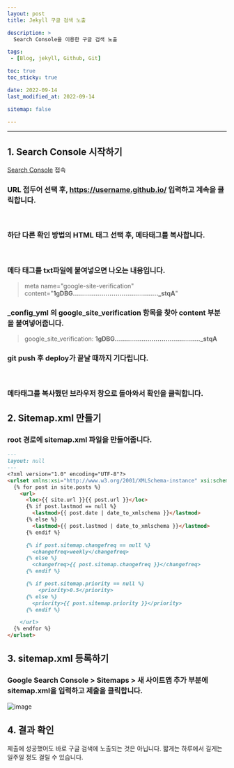 ```yaml
---
layout: post
title: Jekyll 구글 검색 노출

description: >
  Search Console을 이용한 구글 검색 노출

tags:
 - [Blog, jekyll, Github, Git]

toc: true
toc_sticky: true

date: 2022-09-14
last_modified_at: 2022-09-14

sitemap: false

---
```

---

## 1. Search Console 시작하기
[Search Console](https://developers.google.com/search#?modal_active=none) 접속
<br/>

### URL 접두어 선택 후, https://username.github.io/ 입력하고 계속을 클릭합니다.
<br/>

### 하단 다른 확인 방법의 HTML 태그 선택 후, 메타태그를 복사합니다.
<br/>

### 메타 태그를 txt파일에 붙여넣으면 나오는 내용입니다.
> meta name="google-site-verification" content="**1gDBG.........................................._stqA**"

### _config_yml 의 google_site_verification 항목을 찾아 content 부분을 붙여넣어줍니다.
> google_site_verification: **1gDBG.........................................._stqA**

### git push 후 deploy가 끝날 때까지 기다립니다.
<br/>

### 메타태그를 복사했던 브라우저 창으로 돌아와서 확인을 클릭합니다.

## 2. Sitemap.xml 만들기
### root 경로에 sitemap.xml 파일을 만들어줍니다.
```md
---
layout: null
---
<?xml version="1.0" encoding="UTF-8"?>
<urlset xmlns:xsi="http://www.w3.org/2001/XMLSchema-instance" xsi:schemaLocation="http://www.sitemaps.org/schemas/sitemap/0.9 http://www.sitemaps.org/schemas/sitemap/0.9/sitemap.xsd" xmlns="http://www.sitemaps.org/schemas/sitemap/0.9">
  {% for post in site.posts %}
    <url>
      <loc>{{ site.url }}{{ post.url }}</loc>
      {% if post.lastmod == null %}
        <lastmod>{{ post.date | date_to_xmlschema }}</lastmod>
      {% else %}
        <lastmod>{{ post.lastmod | date_to_xmlschema }}</lastmod>
      {% endif %}

      {% if post.sitemap.changefreq == null %}
        <changefreq>weekly</changefreq>
      {% else %}
        <changefreq>{{ post.sitemap.changefreq }}</changefreq>
      {% endif %}

      {% if post.sitemap.priority == null %}
          <priority>0.5</priority>
      {% else %}
        <priority>{{ post.sitemap.priority }}</priority>
      {% endif %}

    </url>
  {% endfor %}
</urlset>
```

## 3. sitemap.xml 등록하기
### Google Search Console > Sitemaps > 새 사이트맵 추가 부분에 sitemap.xml을 입력하고 제출을 클릭합니다.

![image](https://user-images.githubusercontent.com/105637541/191681920-76146607-8600-4acf-82c4-91d4e9c551ba.png)

## 4. 결과 확인
제출에 성공했어도 바로 구글 검색에 노출되는 것은 아닙니다. 짧게는 하루에서 길게는 일주일 정도 걸릴 수 있습니다.
